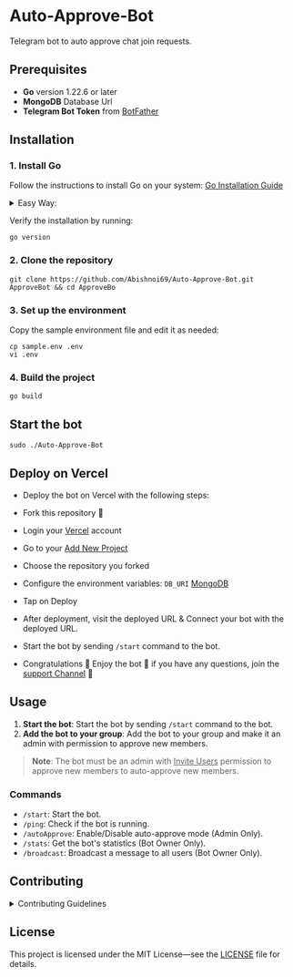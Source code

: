 # Auto-Approve-Bot
 Telegram bot to auto approve chat join requests.


## Prerequisites
- **Go** version 1.22.6 or later
- **MongoDB** Database Url
- **Telegram Bot Token** from [BotFather](https://t.me/botfather)

## Installation
### 1. Install Go
Follow the instructions to install Go on your system: [Go Installation Guide](https://golang.org/doc/install)

<details>
<summary>Easy Way:</summary>

```shell
git clone https://github.com/udhos/update-golang dlgo && cd dlgo && sudo ./update-golang.sh && source /etc/profile.d/golang_path.sh
```

Exit the terminal and open the terminal to check the installation.
</details>

Verify the installation by running:
```shell
go version
```

### 2. Clone the repository
```shell
git clone https://github.com/Abishnoi69/Auto-Approve-Bot.git ApproveBot && cd ApproveBo
```

### 3. Set up the environment
Copy the sample environment file and edit it as needed:
```shell
cp sample.env .env
vi .env
```

### 4. Build the project
```shell
go build 
```

## Start the bot
```shell
sudo ./Auto-Approve-Bot
```

## Deploy on Vercel
* Deploy the bot on Vercel with the following steps:
* Fork this repository 🍴
* Login your [Vercel](https://vercel.com/) account
* Go to your [Add New Project](https://vercel.com/new)
* Choose the repository you forked
* Configure the environment variables: `DB_URI` [MongoDB](https://www.mongodb.com/)
* Tap on Deploy
* After deployment, visit the deployed URL & Connect your bot with the deployed URL.

* Start the bot by sending `/start` command to the bot.
* Congratulations 🎉 Enjoy the bot 🌟 if you have any questions, join the [support Channel](https://t.me/FallenProjects) 🤗

## Usage
1. **Start the bot**: Start the bot by sending `/start` command to the bot.
2. **Add the bot to your group**: Add the bot to your group and make it an admin with permission to approve new members.
> **Note**: The bot must be an admin with <u>Invite Users</u> permission to approve new members to auto-approve new members.

### Commands
- `/start`: Start the bot.
- `/ping`: Check if the bot is running.
- `/autoApprove`: Enable/Disable auto-approve mode (Admin Only).
- `/stats`: Get the bot's statistics (Bot Owner Only).
- `/broadcast`: Broadcast a message to all users (Bot Owner Only).


## Contributing
<details>
<summary>Contributing Guidelines</summary>

Contributions are welcome! Follow these steps to contribute:

1. **Fork the repository**: Click the "Fork" button at the top right of this page to create a copy of this repository in your GitHub account.
    
2. **Clone the repository**: Clone your forked repository to your local machine.
    ```shell
    git clone https://github.com/your-username/Auto-Approve-Bot.git
    cd Auto-Approve-Bot
    ```

3. **Create a branch**: Create a new branch for your changes.
    ```shell
    git checkout -b feature-branch
    ```

4. **Make your changes**: Make your changes to the codebase.

5. **Commit your changes**: Commit your changes with a descriptive commit message.
    ```shell
    git add .
    git commit -m "Description of your changes"
    ```

6. **Push to your branch**: Push your changes to your forked repository.
    ```shell
    git push origin feature-branch
    ```

7. **Submit a pull request**: Go to the original repository on GitHub and create a pull request from your forked repository.

Please ensure your code follows the project's coding standards and includes appropriate tests.

Thank you for contributing!
</details>


## License
This project is licensed under the MIT License—see the [LICENSE](LICENSE) file for details.
